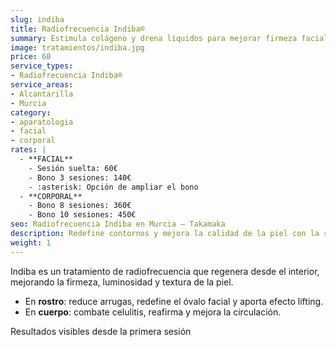 ```yaml
---
slug: indiba
title: Radiofrecuencia Indiba®
summary: Estimula colágeno y drena líquidos para mejorar firmeza facial y corporal.
image: tratamientos/indiba.jpg
price: 60
service_types:
- Radiofrecuencia Indiba®
service_areas:
- Alcantarilla
- Murcia
category:
- aparatologia
- facial
- corporal
rates: |
  - **FACIAL**
    - Sesión suelta: 60€
    - Bono 3 sesiones: 140€
    - :asterisk: Opción de ampliar el bono
  - **CORPORAL**
    - Bono 8 sesiones: 360€
    - Bono 10 sesiones: 450€
seo: Radiofrecuencia Indiba en Murcia – Takamaka
description: Redefine contornos y mejora la calidad de la piel con la radiofrecuencia Indiba, tratamiento seguro y no invasivo.
weight: 1
---
```


Indiba es un tratamiento de radiofrecuencia que regenera desde el interior, mejorando la firmeza, luminosidad y textura de la piel.

- En **rostro**: reduce arrugas, redefine el óvalo facial y aporta efecto lifting.
- En **cuerpo**: combate celulitis, reafirma y mejora la circulación.

Resultados visibles desde la primera sesión
